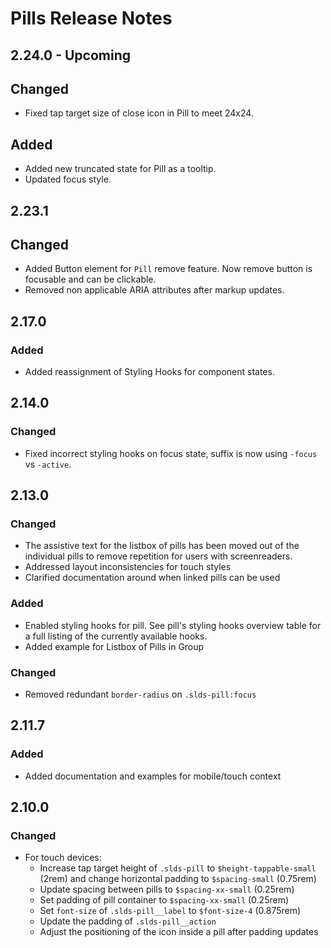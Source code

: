 <!-- Release notes authoring guidelines: http://keepachangelog.com/ -->

# Pills Release Notes

<!-- ## [Unreleased] -->
## 2.24.0 - Upcoming

## Changed

- Fixed tap target size of close icon in Pill to meet 24x24.

## Added

- Added new truncated state for Pill as a tooltip.
- Updated focus style.

## 2.23.1

## Changed

- Added Button element for `Pill` remove feature. Now remove button is focusable and can be clickable.
- Removed non applicable ARIA attributes after markup updates.

## 2.17.0

### Added

- Added reassignment of Styling Hooks for component states.

## 2.14.0

### Changed

- Fixed incorrect styling hooks on focus state, suffix is now using `-focus` vs `-active`.

## 2.13.0

### Changed

- The assistive text for the listbox of pills has been moved out of the individual pills to remove repetition for users with screenreaders.
- Addressed layout inconsistencies for touch styles
- Clarified documentation around when linked pills can be used

### Added

- Enabled styling hooks for pill. See pill's styling hooks overview table for a full listing of the currently available hooks.
- Added example for Listbox of Pills in Group

### Changed

- Removed redundant `border-radius` on `.slds-pill:focus`

## 2.11.7

### Added

- Added documentation and examples for mobile/touch context

## 2.10.0

### Changed

- For touch devices:
  - Increase tap target height of `.slds-pill` to `$height-tappable-small` (2rem) and change horizontal padding to `$spacing-small` (0.75rem)
  - Update spacing between pills to `$spacing-xx-small` (0.25rem)
  - Set padding of pill container to `$spacing-xx-small` (0.25rem)
  - Set `font-size` of `.slds-pill__label` to `$font-size-4` (0.875rem)
  - Update the padding of `.slds-pill__action`
  - Adjust the positioning of the icon inside a pill after padding updates

<!-- ## [VERSION] -->
